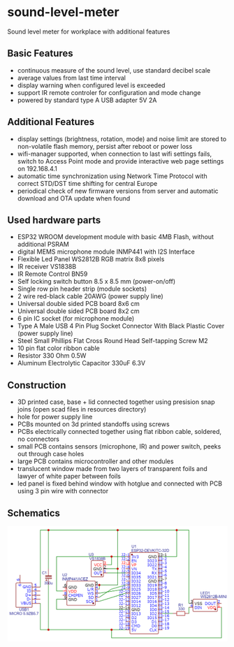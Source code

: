 # sound-level-meter
Sound level meter for workplace with additional features

## Basic Features
* continuous measure of the sound level, use standard decibel scale
* average values from last time interval
* display warning when configured level is exceeded
* support IR remote controler for configuration and mode change
* powered by standard type A USB adapter 5V 2A

## Additional Features
* display settings (brightness, rotation, mode) and noise limit are stored to non-volatile flash memory, persist after reboot or power loss
* wifi-manager supported, when connection to last wifi settings fails, switch to Access Point mode and provide interactive web page settings on 192.168.4.1
* automatic time synchronization using Network Time Protocol with correct STD/DST time shifting for central Europe
* periodical check of new firmware versions from server and automatic download and OTA update when found

## Used hardware parts
* ESP32 WROOM development module with basic 4MB Flash, without additional PSRAM
* digital MEMS microphone module INMP441 with I2S Interface
* Flexible Led Panel WS2812B RGB matrix 8x8 pixels
* IR receiver VS1838B
* IR Remote Control BN59
* Self locking switch button 8.5 x 8.5 mm (power-on/off)
* Single row pin header strip (module sockets)
* 2 wire red-black cable 20AWG (power supply line)
* Universal double sided PCB board 8x6 cm
* Universal double sided PCB board 8x2 cm
* 6 pin IC socket (for microphone module)
* Type A Male USB 4 Pin Plug Socket Connector With Black Plastic Cover (power supply line)
* Steel Small Phillips Flat Cross Round Head Self-tapping Screw M2
* 10 pin flat color ribbon cable
* Resistor 330 Ohm 0.5W
* Aluminum Electrolytic Capacitor 330uF 6.3V

## Construction
* 3D printed case, base + lid connected together using presision snap joins (open scad files in resources directory)
* hole for power supply line
* PCBs mounted on 3d printed standoffs using screws
* PCBs electrically connected together using flat ribbon cable, soldered, no connectors
* small PCB contains sensors (microphone, IR) and power switch, peeks out through case holes
* large PCB contains microcontroller and other modules
* translucent window made from two layers of transparent foils and lawyer of white paper between foils
* led panel is fixed behind window with hotglue and connected with PCB using 3 pin wire with connector

## Schematics
![schematics](./resources/schematics/sound-level-meter-v1.0.png)